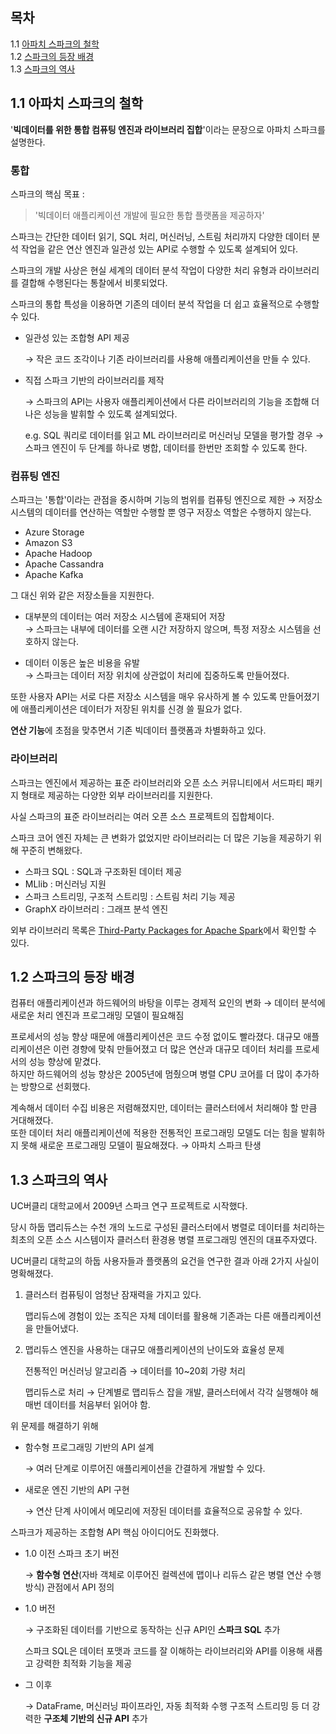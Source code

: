 ## 목차

1.1 [아파치 스파크의 철학](#11-아파치-스파크의-철학)  
1.2 [스파크의 등장 배경](#12-스파크의-등장-배경)  
1.3 [스파크의 역사](#13-스파크의-역사)

## 1.1 아파치 스파크의 철학

'**빅데이터를 위한 통합 컴퓨팅 엔진과 라이브러리 집합**'이라는 문장으로 아파치 스파크를 설명한다.

### 통합

스파크의 핵심 목표 :

> '빅데이터 애플리케이션 개발에 필요한 통합 플랫폼을 제공하자'

스파크는 간단한 데이터 읽기, SQL 처리, 머신러닝, 스트림 처리까지 다양한 데이터 분석 작업을 같은 연산 엔진과 일관성 있는 API로 수행할 수 있도록 설계되어 있다.

스파크의 개발 사상은 현실 세계의 데이터 분석 작업이 다양한 처리 유형과 라이브러리를 결합해 수행된다는 통찰에서 비롯되었다.

스파크의 통합 특성을 이용하면 기존의 데이터 분석 작업을 더 쉽고 효율적으로 수행할 수 있다.

- 일관성 있는 조합형 API 제공

  $\rightarrow$ 작은 코드 조각이나 기존 라이브러리를 사용해 애플리케이션을 만들 수 있다.

- 직접 스파크 기반의 라이브러리를 제작

  $\rightarrow$ 스파크의 API는 사용자 애플리케이션에서 다른 라이브러리의 기능을 조합해 더 나은 성능을 발휘할 수 있도록 설계되었다.

  e.g. SQL 쿼리로 데이터를 읽고 ML 라이브러리로 머신러닝 모델을 평가할 경우 $\rightarrow$ 스파크 엔진이 두 단계를 하나로 병합, 데이터를 한번만 조회할 수 있도록 한다.

### 컴퓨팅 엔진

스파크는 '통합'이라는 관점을 중시하며 기능의 범위를 컴퓨팅 엔진으로 제한 $\rightarrow$ 저장소 시스템의 데이터를 연산하는 역할만 수행할 뿐 영구 저장소 역할은 수행하지 않는다.

- Azure Storage
- Amazon S3
- Apache Hadoop
- Apache Cassandra
- Apache Kafka

그 대신 위와 같은 저장소들을 지원한다.

- 대부분의 데이터는 여러 저장소 시스템에 혼재되어 저장  
  $\rightarrow$ 스파크는 내부에 데이터를 오랜 시간 저장하지 않으며, 특정 저장소 시스템을 선호하지 않는다.

- 데이터 이동은 높은 비용을 유발  
  $\rightarrow$ 스파크는 데이터 저장 위치에 상관없이 처리에 집중하도록 만들어졌다.

또한 사용자 API는 서로 다른 저장소 시스템을 매우 유사하게 볼 수 있도록 만들어졌기에 애플리케이션은 데이터가 저장된 위치를 신경 쓸 필요가 없다.

**연산 기능**에 초점을 맞추면서 기존 빅데이터 플랫폼과 차별화하고 있다.

### 라이브러리

스파크는 엔진에서 제공하는 표준 라이브러리와 오픈 소스 커뮤니티에서 서드파티 패키지 형태로 제공하는 다양한 외부 라이브러리를 지원한다.

사실 스파크의 표준 라이브러리는 여러 오픈 소스 프로젝트의 집합체이다.

스파크 코어 엔진 자체는 큰 변화가 없었지만 라이브러리는 더 많은 기능을 제공하기 위해 꾸준히 변해왔다.

- 스파크 SQL : SQL과 구조화된 데이터 제공
- MLlib : 머신러닝 지원
- 스파크 스트리밍, 구조적 스트리밍 : 스트림 처리 기능 제공
- GraphX 라이브러리 : 그래프 분석 엔진

외부 라이브러리 목록은 [Third-Party Packages for Apache Spark](https://spark-packages.org)에서 확인할 수 있다.

## 1.2 스파크의 등장 배경

컴퓨터 애플리케이션과 하드웨어의 바탕을 이루는 경제적 요인의 변화 $\rightarrow$ 데이터 분석에 새로운 처리 엔진과 프로그래밍 모델이 필요해짐

프로세서의 성능 향상 때문에 애플리케이션은 코드 수정 없이도 빨라졌다. 대규모 애플리케이션은 이런 경향에 맞춰 만들어졌고 더 많은 연산과 대규모 데이터 처리를 프로세서의 성능 향상에 맡겼다.  
하지만 하드웨어의 성능 향상은 2005년에 멈췄으며 병렬 CPU 코어를 더 많이 추가하는 방향으로 선회했다.

계속해서 데이터 수집 비용은 저렴해졌지만, 데이터는 클러스터에서 처리해야 할 만큼 거대해졌다.  
또한 데이터 처리 애플리케이션에 적용한 전통적인 프로그래밍 모델도 더는 힘을 발휘하지 못해 새로운 프로그래밍 모델이 필요해졌다. $\rightarrow$ 아파치 스파크 탄생

## 1.3 스파크의 역사

UC버클리 대학교에서 2009년 스파크 연구 프로젝트로 시작했다.

당시 하둡 맵리듀스는 수천 개의 노드로 구성된 클러스터에서 병렬로 데이터를 처리하는 최초의 오픈 소스 시스템이자 클러스터 환경용 병렬 프로그래밍 엔진의 대표주자였다.

UC버클리 대학교의 하둡 사용자들과 플랫폼의 요건을 연구한 결과 아래 2가지 사실이 명확해졌다.

1. 클러스터 컴퓨팅이 엄청난 잠재력을 가지고 있다.

   맵리듀스에 경험이 있는 조직은 자체 데이터를 활용해 기존과는 다른 애플리케이션을 만들어냈다.

2. 맵리듀스 엔진을 사용하는 대규모 애플리케이션의 난이도와 효율성 문제

   전통적인 머신러닝 알고리즘 $\rightarrow$ 데이터를 10~20회 가량 처리

   맵리듀스로 처리 $\rightarrow$ 단계별로 맵리듀스 잡을 개발, 클러스터에서 각각 실행해야 해 매번 데이터를 처음부터 읽어야 함.

위 문제를 해결하기 위해

- 함수형 프로그래밍 기반의 API 설계

  $\rightarrow$ 여러 단계로 이루어진 애플리케이션을 간결하게 개발할 수 있다.

- 새로운 엔진 기반의 API 구현

  $\rightarrow$ 연산 단계 사이에서 메모리에 저장된 데이터를 효율적으로 공유할 수 있다.

스파크가 제공하는 조합형 API 핵심 아이디어도 진화했다.

- 1.0 이전 스파크 초기 버전

  $\rightarrow$ **함수형 연산**(자바 객체로 이루어진 컬렉션에 맵이나 리듀스 같은 병렬 연산 수행 방식) 관점에서 API 정의

- 1.0 버전

  $\rightarrow$ 구조화된 데이터를 기반으로 동작하는 신규 API인 **스파크 SQL** 추가

  스파크 SQL은 데이터 포맷과 코드를 잘 이해하는 라이브러리와 API를 이용해 새롭고 강력한 최적화 기능을 제공

- 그 이후

  $\rightarrow$ DataFrame, 머신러닝 파이프라인, 자동 최적화 수행 구조적 스트리밍 등 더 강력한 **구조체 기반의 신규 API** 추가
